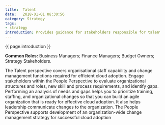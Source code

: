 ```yaml
---
title:  Talent
date:   2018-01-01 08:30:56
category: Strategy
tags:
- strategy
introduction: Provides guidance for stakeholders responsible for talent development, training, and communications. Helps stakeholders understand how to update staff skills and organisational processes with cloud based competencies.
---
```

{{ page.introduction }}

**Common Roles:** Business Managers; Finance Managers; Budget Owners; Strategy Stakeholders.

The Talent perspective covers organisational staff capability and change
management functions required for efficient cloud adoption.
Engage stakeholders within the People Perspective to evaluate
organizational structures and roles, new skill and process requirements, and
identify gaps. Performing an analysis of needs and gaps helps you to prioritize
training, staffing, and organizational changes so that you can build an agile
organization that is ready for effective cloud adoption. It also helps leadership
communicate changes to the organization.
The People Perspective supports development of an organization-wide change
management strategy for successful cloud adoption
